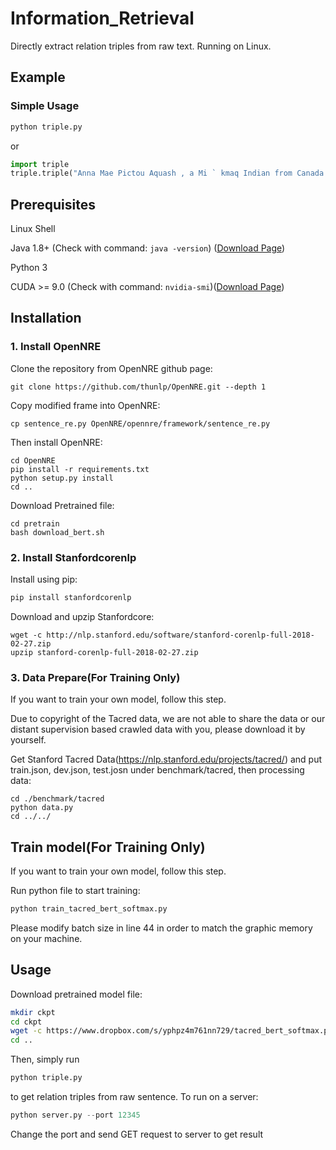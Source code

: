 # Information_Retrieval
Directly extract relation triples from raw text. Running on Linux.
## Example
### Simple Usage
```python
python triple.py
```
or 
```python
import triple
triple.triple("Anna Mae Pictou Aquash , a Mi ` kmaq Indian from Canada , was brutally murdered in 1975.")
```

## Prerequisites
Linux Shell

Java 1.8+ (Check with command: `java -version`) ([Download Page](http://www.oracle.com/technetwork/cn/java/javase/downloads/jdk8-downloads-2133151-zhs.html))

Python 3

CUDA >= 9.0 (Check with command: `nvidia-smi`)([Download Page](https://developer.nvidia.com/cuda-downloads))

## Installation

### 1. Install OpenNRE
Clone the repository from OpenNRE github page:
```
git clone https://github.com/thunlp/OpenNRE.git --depth 1
```
Copy modified frame into OpenNRE:
```
cp sentence_re.py OpenNRE/opennre/framework/sentence_re.py
```
Then install OpenNRE:
```
cd OpenNRE
pip install -r requirements.txt
python setup.py install 
cd ..
```
Download Pretrained file:
```
cd pretrain
bash download_bert.sh
```

### 2. Install Stanfordcorenlp
Install using pip:
```python
pip install stanfordcorenlp
```
Download and upzip Stanfordcore:
```
wget -c http://nlp.stanford.edu/software/stanford-corenlp-full-2018-02-27.zip
upzip stanford-corenlp-full-2018-02-27.zip
```

### 3. Data Prepare(For Training Only)
If you want to train your own model, follow this step.

Due to copyright of the Tacred data, we are not able to share the data or our distant supervision based crawled data with you, please download it by yourself.

Get Stanford Tacred Data(https://nlp.stanford.edu/projects/tacred/) and put train.json, dev.json, test.josn under benchmark/tacred, then processing data:

```
cd ./benchmark/tacred
python data.py
cd ../../
```

## Train model(For Training Only)
If you want to train your own model, follow this step.

Run python file to start training:
```python
python train_tacred_bert_softmax.py
```
Please modify batch size in line 44 in order to match the graphic memory on your machine.

## Usage
Download pretrained model file:
```bash
mkdir ckpt
cd ckpt
wget -c https://www.dropbox.com/s/yphpz4m761nn729/tacred_bert_softmax.pth.tar?dl=0
cd ..
```
Then, simply run
```python
python triple.py
```
to get relation triples from raw sentence.
To run on a server:
```python
python server.py --port 12345
```
Change the port and send GET request to server to get result
